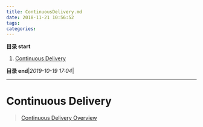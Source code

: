 ```yaml
---
title: ContinuousDelivery.md
date: 2018-11-21 10:56:52
tags: 
categories: 
---
```


**目录 start**
 
1. [Continuous Delivery](#continuous-delivery)

**目录 end**|_2019-10-19 17:04_|
****************************************
# Continuous Delivery
> [Continuous Delivery Overview](https://github.com/mockito/mockito/wiki/Continuous-Delivery-Overview)

